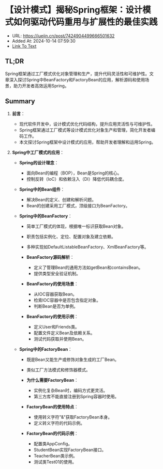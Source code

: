 # 【设计模式】揭秘Spring框架：设计模式如何驱动代码重用与扩展性的最佳实践
- URL: https://juejin.cn/post/7424904499666501632
- Added At: 2024-10-14 07:59:30
- [Link To Text](2024-10-14-【设计模式】揭秘spring框架：设计模式如何驱动代码重用与扩展性的最佳实践_raw.md)

## TL;DR
Spring框架通过工厂模式优化对象管理和生产，提升代码灵活性和可维护性。文章深入探讨Spring中BeanFactory和FactoryBean的应用，解析源码和使用场景，助力开发者高效运用Spring。

## Summary
1. **前言**：
   - 现代软件开发中，设计模式优化代码结构，提升应用灵活性与可维护性。
   - Spring框架通过工厂模式等设计模式优化对象生产和管理，简化开发者编码工作。
   - 本文探讨Spring框架中设计模式的应用，帮助开发者理解和运用Spring。

2. **Spring中工厂模式的应用**：
   - **Spring的设计理念**：
     - 面向Bean的编程（BOP），Bean是Spring的核心。
     - 控制反转（IoC）和依赖注入（DI）降低代码耦合度。

   - **Spring中的Bean组件**：
     - 解决Bean的定义、创建和解析问题。
     - Bean的创建采用工厂模式，顶级接口为BeanFactory。

   - **Spring中的BeanFactory**：
     - 简单工厂模式的体现，根据唯一标识获取Bean对象。
     - 职责包括实例化、定位、配置对象及建立依赖。
     - 多种实现如DefaultListableBeanFactory、XmlBeanFactory等。

     - **BeanFactory源码解析**：
       - 定义了管理Bean的通用方法如getBean和containsBean。
       - 提供类型安全验证机制。

     - **BeanFactory的使用场景**：
       - 从IOC容器获取Bean。
       - 检索IOC容器中是否包含指定对象。
       - 判断Bean是否为单例。

     - **BeanFactory的使用示例**：
       - 定义User和Friends类。
       - 配置文件定义Bean及依赖关系。
       - 测试代码获取并使用Bean。

   - **Spring中的FactoryBean**：
     - 既是Bean又能生产或修饰对象生成的工厂Bean。
     - 类似工厂方法模式和修饰器模式。

     - **为什么需要FactoryBean**：
       - 实例化复杂Bean时，编码方式更灵活。
       - 第三方库不能直接注册到Spring容器时使用。

     - **FactoryBean的使用特点**：
       - 使用转义字符"&"获取FactoryBean本身。
       - 定义转义字符的代码示例。

     - **FactoryBean的代码示例**：
       - 配置类AppConfig。
       - StudentBean实现FactoryBean接口。
       - TeacherBean类示例。
       - 测试类Test01的使用。
